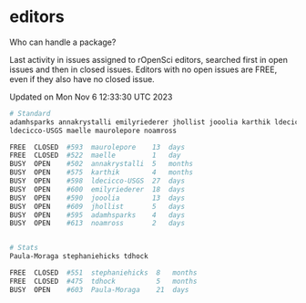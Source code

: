 # editors

Who can handle a package?

Last activity in issues assigned to rOpenSci editors, searched first in open
issues and then in closed issues. Editors with no open issues are FREE, even if
they also have no closed issue.


Updated on Mon Nov 6 12:33:30 UTC 2023

```bash
# Standard
adamhsparks annakrystalli emilyriederer jhollist jooolia karthik ldecicco
ldecicco-USGS maelle maurolepore noamross

FREE  CLOSED  #593  maurolepore    13  days
FREE  CLOSED  #522  maelle         1   day
BUSY  OPEN    #502  annakrystalli  5   months
BUSY  OPEN    #575  karthik        4   months
BUSY  OPEN    #598  ldecicco-USGS  27  days
BUSY  OPEN    #600  emilyriederer  18  days
BUSY  OPEN    #590  jooolia        13  days
BUSY  OPEN    #609  jhollist       5   days
BUSY  OPEN    #595  adamhsparks    4   days
BUSY  OPEN    #613  noamross       2   days


# Stats
Paula-Moraga stephaniehicks tdhock

FREE  CLOSED  #551  stephaniehicks  8   months
FREE  CLOSED  #475  tdhock          5   months
BUSY  OPEN    #603  Paula-Moraga    21  days
```
